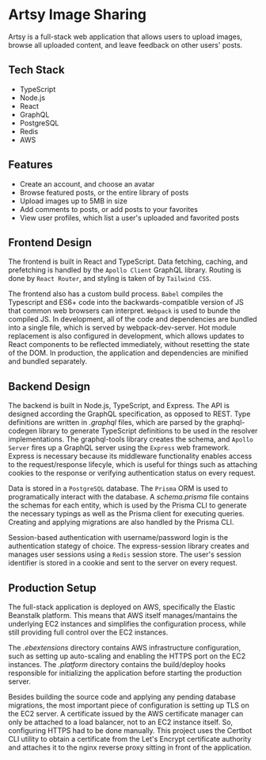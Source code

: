 # Artsy Image Sharing

Artsy is a full-stack web application that allows users to upload images, browse all uploaded content, and leave feedback on other users' posts.

<!-- The app, hosted on AWS, can be found at https://artsy.abhithube.com.

_IMPORTANT: To minimize server costs, the underlying EC2 instance on AWS is only running from 9 am to 5 pm._ -->

## Tech Stack

- TypeScript
- Node.js
- React
- GraphQL
- PostgreSQL
- Redis
- AWS

## Features

- Create an account, and choose an avatar
- Browse featured posts, or the entire library of posts
- Upload images up to 5MB in size
- Add comments to posts, or add posts to your favorites
- View user profiles, which list a user's uploaded and favorited posts

## Frontend Design

The frontend is built in React and TypeScript. Data fetching, caching, and prefetching is handled by the `Apollo Client` GraphQL library. Routing is done by `React Router`, and styling is taken of by `Tailwind CSS`.

The frontend also has a custom build process. `Babel` compiles the Typescript and ES6+ code into the backwards-compatible version of JS that common web browsers can interpret. `Webpack` is used to bunde the compiled JS. In development, all of the code and dependencies are bundled into a single file, which is served by webpack-dev-server. Hot module replacement is also configured in development, which allows updates to React components to be reflected immediately, without resetting the state of the DOM. In production, the application and dependencies are minified and bundled separately.

## Backend Design

The backend is built in Node.js, TypeScript, and Express. The API is designed according the GraphQL specification, as opposed to REST. Type definitions are written in _.graphql_ files, which are parsed by the graphql-codegen library to generate TypeScript definitions to be used in the resolver implementations. The graphql-tools library creates the schema, and `Apollo Server` fires up a GraphQL server using the `Express` web framework. Express is necessary because its middleware functionality enables access to the request/response lifecyle, which is useful for things such as attaching cookies to the response or verifying authentication status on every request.

Data is stored in a `PostgreSQL` database. The `Prisma` ORM is used to programatically interact with the database. A _schema.prisma_ file contains the schemas for each entity, which is used by the Prisma CLI to generate the necessary typings as well as the Prisma client for executing queries. Creating and applying migrations are also handled by the Prisma CLI.

Session-based authentication with username/password login is the authentication stategy of choice. The express-session library creates and manages user sessions using a `Redis` session store. The user's session identifier is stored in a cookie and sent to the server on every request.

## Production Setup

The full-stack application is deployed on AWS, specifically the Elastic Beanstalk platform. This means that AWS itself manages/mantains the underlying EC2 instances and simplifies the configuration process, while still providing full control over the EC2 instances.

The _.ebextensions_ directory contains AWS infrastructure configuration, such as setting up auto-scaling and enabling the HTTPS port on the EC2 instances. The _.platform_ directory contains the build/deploy hooks responsible for initializing the application before starting the production server.

Besides building the source code and applying any pending database migrations, the most important piece of configuration is setting up TLS on the EC2 server. A certificate issued by the AWS certificate manager can only be attached to a load balancer, not to an EC2 instance itself. So, configuring HTTPS had to be done manually. This project uses the Certbot CLI utility to obtain a certificate from the Let's Encrypt certificate authority and attaches it to the nginx reverse proxy sitting in front of the application.
